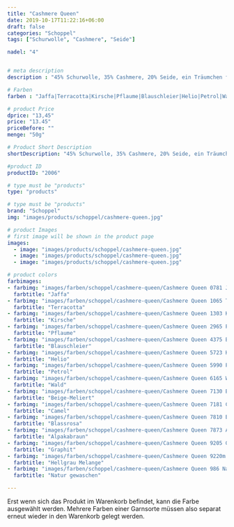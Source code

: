 ```yaml
---
title: "Cashmere Queen"
date: 2019-10-17T11:22:16+06:00
draft: false
categories: "Schoppel"
tags: ["Schurwolle", "Cashmere", "Seide"]

nadel: "4"	


# meta description
description : "45% Schurwolle, 35% Cashmere, 20% Seide, ein Träumchen für alles Feine"

# Farben
farben : "Jaffa|Terracotta|Kirsche|Pflaume|Blauschleier|Helio|Petrol|Wald|Beige-Meliert|Camel|Blassrosa|Alpakabraun|Graphit|Hellgrau Melange|Natur gewaschen"

# product Price
dprice: "13,45"
price: "13.45"
priceBefore: ""
menge: "50g"

# Product Short Description
shortDescription: "45% Schurwolle, 35% Cashmere, 20% Seide, ein Träumchen für alles Feine"

#product ID
productID: "2006"

# type must be "products"
type: "products"

# type must be "products"
brand: "Schoppel"
img: "images/products/schoppel/cashmere-queen.jpg"   

# product Images
# first image will be shown in the product page
images:
  - image: "images/products/schoppel/cashmere-queen.jpg"
  - image: "images/products/schoppel/cashmere-queen.jpg"
  - image: "images/products/schoppel/cashmere-queen.jpg"

# product colors
farbimages:
- farbimg: "images/farben/schoppel/cashmere-queen/Cashmere Queen 0781 Jaffa.jpg"	
  farbtitle: "Jaffa"
- farbimg: "images/farben/schoppel/cashmere-queen/Cashmere Queen 1065 Terracotta.jpg"	
  farbtitle: "Terracotta"
- farbimg: "images/farben/schoppel/cashmere-queen/Cashmere Queen 1303 Kirsche.jpg"	
  farbtitle: "Kirsche"
- farbimg: "images/farben/schoppel/cashmere-queen/Cashmere Queen 2965 Pflaume.jpg"	
  farbtitle: "Pflaume"
- farbimg: "images/farben/schoppel/cashmere-queen/Cashmere Queen 4375 Blauschleier.jpg"	
  farbtitle: "Blauschleier"
- farbimg: "images/farben/schoppel/cashmere-queen/Cashmere Queen 5723 Helio.jpg"	
  farbtitle: "Helio"
- farbimg: "images/farben/schoppel/cashmere-queen/Cashmere Queen 5990 Petrol.jpg"	
  farbtitle: "Petrol"
- farbimg: "images/farben/schoppel/cashmere-queen/Cashmere Queen 6165 Wald.jpg"	
  farbtitle: "Wald"
- farbimg: "images/farben/schoppel/cashmere-queen/Cashmere Queen 7130 Beige-Meliert.jpg"	
  farbtitle: "Beige-Meliert"
- farbimg: "images/farben/schoppel/cashmere-queen/Cashmere Queen 7181 Camel.jpg"	
  farbtitle: "Camel"
- farbimg: "images/farben/schoppel/cashmere-queen/Cashmere Queen 7810 Blassrosa.jpg"	
  farbtitle: "Blassrosa"
- farbimg: "images/farben/schoppel/cashmere-queen/Cashmere Queen 7873 Alpakabraun.jpg"	
  farbtitle: "Alpakabraun"
- farbimg: "images/farben/schoppel/cashmere-queen/Cashmere Queen 9205 Graphit.jpg"	
  farbtitle: "Graphit"
- farbimg: "images/farben/schoppel/cashmere-queen/Cashmere Queen 9220m Hellgrau Melange.jpg"	
  farbtitle: "Hellgrau Melange"
- farbimg: "images/farben/schoppel/cashmere-queen/Cashmere Queen 986 Natur gewaschen.jpg"	
  farbtitle: "Natur gewaschen"

---
```


Erst wenn sich das Produkt im Warenkorb befindet, kann die Farbe ausgewählt werden.
Mehrere Farben einer Garnsorte müssen also separat erneut wieder in den Warenkorb gelegt werden.
